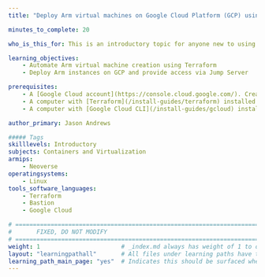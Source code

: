 ```yaml
---
title: "Deploy Arm virtual machines on Google Cloud Platform (GCP) using Terraform"

minutes_to_complete: 20

who_is_this_for: This is an introductory topic for anyone new to using Arm virtual machines in the Google Cloud Platform (GCP)

learning_objectives:
    - Automate Arm virtual machine creation using Terraform
    - Deploy Arm instances on GCP and provide access via Jump Server

prerequisites:
    - A [Google Cloud account](https://console.cloud.google.com/). Create an account if needed.
    - A computer with [Terraform](/install-guides/terraform) installed.
    - A computer with [Google Cloud CLI](/install-guides/gcloud) installed.

author_primary: Jason Andrews

##### Tags
skilllevels: Introductory
subjects: Containers and Virtualization
armips:
    - Neoverse
operatingsystems:
    - Linux
tools_software_languages:
    - Terraform
    - Bastion
    - Google Cloud

# ================================================================================
#       FIXED, DO NOT MODIFY
# ================================================================================
weight: 1                       # _index.md always has weight of 1 to order correctly
layout: "learningpathall"       # All files under learning paths have this same wrapper
learning_path_main_page: "yes"  # Indicates this should be surfaced when looking for related content. Only set for _index.md of learning path content.
---
```

